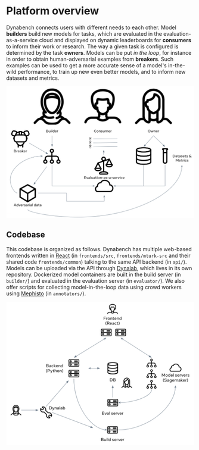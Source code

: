 # Platform overview

Dynabench connects users with different needs to each other. Model **builders** build new models for tasks, which are evaluated in the evaluation-as-a-service cloud and displayed on dynamic leaderboards for **consumers** to inform their work or research. The way a given task is configured is determined by the task **owners**. Models can be put _in the loop_, for instance in order to obtain human-adversarial examples from **breakers**. Such examples can be used to get a more accurate sense of a model's in-the-wild performance, to train up new even better models, and to inform new datasets and metrics.

![Dynabench overview](db-overview-fig1.png)

## Codebase

This codebase is organized as follows. Dynabench has multiple web-based frontends written in [React](https://reactjs.org/) (in `frontends/src`, `frontends/mturk-src` and their shared code `frontends/common`) talking to the same API backend (in `api/`). Models can be uploaded via the API through [Dynalab](https://github.com/facebookresearch/dynalab), which lives in its own repository. Dockerized model containers are built in the build server (in `builder/`) and evaluated in the evaluation server (in `evaluator/`). We also offer scripts for collecting model-in-the-loop data using crowd workers using [Mephisto](https://github.com/facebookresearch/Mephisto) (in `annotators/`).

![Dynabench codebase](db-overview-fig2.png)

